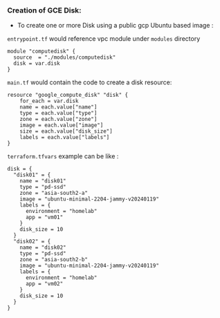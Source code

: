 ### Creation of GCE Disk:

-  To create one or more Disk using a public gcp Ubuntu based image : 

`entrypoint.tf` would reference vpc module under `modules` directory

```hcl
module "computedisk" {
  source  = "./modules/computedisk"
  disk = var.disk
}
```

`main.tf` would contain the code to create a disk resource:

```hcl
resource "google_compute_disk" "disk" {
    for_each = var.disk
    name = each.value["name"]
    type = each.value["type"]
    zone = each.value["zone"]
    image = each.value["image"]
    size = each.value["disk_size"]
    labels = each.value["labels"]
}
```

`terraform.tfvars` example can be like :

```hcl
disk = {
  "disk01" = {
    name = "disk01"
    type = "pd-ssd"
    zone = "asia-south2-a"
    image = "ubuntu-minimal-2204-jammy-v20240119"
    labels = {
      environment = "homelab"
      app = "vm01"
    }
    disk_size = 10
  }
  "disk02" = {
    name = "disk02"
    type = "pd-ssd"
    zone = "asia-south2-b"
    image = "ubuntu-minimal-2204-jammy-v20240119"
    labels = {
      environment = "homelab"
      app = "vm02"
    }
    disk_size = 10
  }
}
```